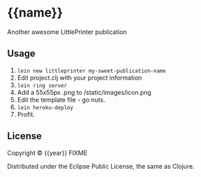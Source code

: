 # {{name}}

Another awesome LittlePrinter publication

## Usage

1. ```lein new littleprinter my-sweet-publication-name```
1. Edit project.clj with your project information
1. ```lein ring server```
1. Add a 55x55px .png to /static/images/icon.png
1. Edit the template file - go nuts.
1. ```lein heroku-deploy```
1. Profit.

## License

Copyright © {{year}} FIXME

Distributed under the Eclipse Public License, the same as Clojure.
